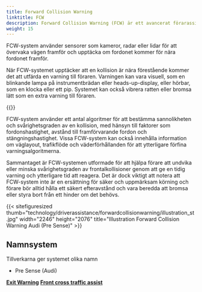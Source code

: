 ```yaml
---
title: Forward Collision Warning
linktitle: FCW
description: Forward Collision Warning (FCW) är ett avancerat förarassistanssystem utformat för att hjälpa förare att undvika eller mildra frontalkollisioner.
weight: 15
---
```

<!-- markdownlint-disable MD033 -->

FCW-system använder sensorer som kameror, radar eller lidar för att övervaka vägen framför och upptäcka om fordonet kommer för nära fordonet framför.

När FCW-systemet upptäcker att en kollision är nära förestående kommer det att utfärda en varning till föraren. Varningen kan vara visuell, som en blinkande lampa på instrumentbrädan eller heads-up-display, eller hörbar, som en klocka eller ett pip. Systemet kan också vibrera ratten eller bromsa lätt som en extra varning till föraren.

{{<evkxdisplayaddarticle />}}

FCW-system använder ett antal algoritmer för att bestämma sannolikheten och svårighetsgraden av en kollision, med hänsyn till faktorer som fordonshastighet, avstånd till framförvarande fordon och stängningshastighet. Vissa FCW-system kan också innehålla information om väglayout, trafikflöde och väderförhållanden för att ytterligare förfina varningsalgoritmerna.

Sammantaget är FCW-systemen utformade för att hjälpa förare att undvika eller minska svårighetsgraden av frontalkollisioner genom att ge en tidig varning och ytterligare tid att reagera. Det är dock viktigt att notera att FCW-system inte är en ersättning för säker och uppmärksam körning och förare bör alltid hålla ett säkert efteravstånd och vara beredda att bromsa eller styra bort från ett hinder om det behövs.

{{< sitefiguresized thumb="technology/driverassistance/forwardcollisionwarning/illustration_st.jpg" width="2246" height="2076" title="Illustration Forward Collision Warning Audi (Pre Sense)" >}}

## Namnsystem

Tillverkarna ger systemet olika namn

- Pre Sense (Audi)

<div class="mt-3 mb-3">
    <a href="../exitwarning/" class="text-decoration-none text-black"><strong><i class="bi-arrow-left"></i> Exit Warning</strong></a>
    <a href="../frontcrosstrafficassist/" class="text-decoration-none text-black float-end"><strong>Front cross traffic assist <i class="bi-arrow-right"></i></strong></a>
</div>